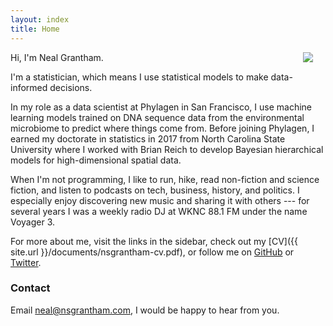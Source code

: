 ```yaml
---
layout: index
title: Home
---
```


<img src="https://drive.google.com/uc?export=view&id=15EVzDhqzCU2fbgMczVeyaP6fb4E6nxKk" style="float:right;padding-right:20px;padding-left:20px">Hi, I'm Neal Grantham.

I'm a statistician, which means I use statistical models to make data-informed decisions.

In my role as a data scientist at Phylagen in San Francisco, I use machine learning models trained on DNA sequence data from the environmental microbiome to predict where things come from. Before joining Phylagen, I earned my doctorate in statistics in 2017 from North Carolina State University where I worked with Brian Reich to develop Bayesian hierarchical models for high-dimensional spatial data.

When I'm not programming, I like to run, hike, read non-fiction and science fiction, and listen to podcasts on tech, business, history, and politics. I especially enjoy discovering new music and sharing it with others --- for several years I was a weekly radio DJ at WKNC 88.1 FM under the name Voyager 3.

For more about me, visit the links in the sidebar, check out my [CV]({{ site.url }}/documents/nsgrantham-cv.pdf), or follow me on [GitHub](http://github.com/nsgrantham) or [Twitter](http://twitter.com/nsgrantham).

### Contact

Email <a href="mailto:neal@nsgrantham.com">neal@nsgrantham.com</a>, I would be happy to hear from you.